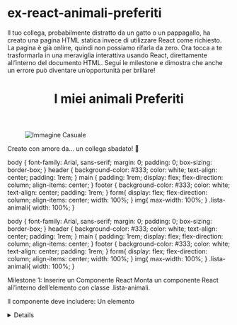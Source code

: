 # ex-react-animali-preferiti

Il tuo collega, probabilmente distratto da un gatto o un pappagallo, ha creato una pagina HTML statica invece di utilizzare React come richiesto. La pagina è già online, quindi non possiamo rifarla da zero. Ora tocca a te trasformarla in una meraviglia interattiva usando React, direttamente all’interno del documento HTML. Segui le milestone e dimostra che anche un errore può diventare un’opportunità per brillare!

<!DOCTYPE html>
<html lang="en">
<head>
    <meta charset="UTF-8">
    <meta name="viewport" content="width=device-width, initial-scale=1.0">
    <title>I miei animali Preferiti</title>
    <link rel="stylesheet" href="style.css">
</head>
<body>
    <header>
      <h1>I miei animali Preferiti</h1>
    </header>
    <main>
        <figure>
            <img src="https://picsum.photos/400/300" alt="Immagine Casuale">
        </figure>
        <div class="lista-animali"></div>
    </main>
      <footer>
      <p>Creato con amore da... un collega sbadato! 🐾</p>
    </footer>
  </body>
</html>


body {
    font-family: Arial, sans-serif;
    margin: 0;
    padding: 0;
    box-sizing: border-box;
}
header {
    background-color: #333;
    color: white;
    text-align: center;
    padding: 1rem;
}
main {
    padding: 1rem;
    display: flex;
    flex-direction: column;
    align-items: center;
}
footer {
    background-color: #333;
    color: white;
    text-align: center;
    padding: 1rem;
}
form{
    display: flex;
    flex-direction: column;
    align-items: center;
    width: 100%;
}
img{
    max-width: 100%;
}
.lista-animali{
    width: 100%;
}


body {
    font-family: Arial, sans-serif;
    margin: 0;
    padding: 0;
    box-sizing: border-box;
}
header {
    background-color: #333;
    color: white;
    text-align: center;
    padding: 1rem;
}
main {
    padding: 1rem;
    display: flex;
    flex-direction: column;
    align-items: center;
}
footer {
    background-color: #333;
    color: white;
    text-align: center;
    padding: 1rem;
}
form{
    display: flex;
    flex-direction: column;
    align-items: center;
    width: 100%;
}
img{
    max-width: 100%;
}
.lista-animali{
    width: 100%;
}

 
 
Milestone 1: Inserire un Componente React
Monta un componente React all’interno dell’elemento con classe .lista-animali.

Il componente deve includere:
Un elemento <details> con titolo "Animali", che contiene:
Una lista <ul> statica che viene creata a partire da un array di stringhe (animals) dove ciascuna stringa rappresenta il nome di un animale.

Obiettivo: Mostrare la struttura base della lista di animali con un <details> che può essere espanso o contratto.





📌 Milestone 2: Aggiungere Animali Casuali
Trasforma l’array animals usando useState (l’array è inizialmente vuoto).
Aggiungi un bottone "Aggiungi Animale" sopra il <details>.
Cliccando il bottone, un animale casuale viene aggiunto alla lista.
Usa un array predefinito per scegliere casualmente:

    const animalsChoices = ["Cane", "Gatto", "Pappagallo", "Cavallo", "Panda"];

L’animale selezionato deve essere aggiunto all’interno della lista <ul> come <li>.

Obiettivo: L’utente può vedere gli animali aggiunti dinamicamente nella lista.





📌 Milestone 3: Usare una Modale per Aggiungere Animali
Partendo da questo componente Modal:

function Modal({
      title, 
      content, 
      show = false, 
      onClose = () => {}
  }){
      return show && ReactDOM.createPortal(
          <div className="modal-container">
              <div className="modal">
                  <h2>{title}</h2>
                  <p>{content}</p>
                  <button onClick={onClose}>Annulla</button>
              </div>
          </div>,
          document.body
      )
  }



Espandilo affinché:

La vecchia prop content può essere usata per passare un componente qualsiasi.

Un nuovo div in fondo alla modale contiene il bottone Annulla e un nuovo bottone Conferma.

Una nuova prop onConfirm si aspetta una funzione per gestire l’azione di conferma.



Sostituisci l’aggiunta casuale dell’animale con una modale interattiva:

Cliccando il bottone "Aggiungi Animale," si apre una modale.

La modale include un input di testo (passato al prop content) per inserire il nome di un animale.



Conferma: Aggiunge l’animale alla lista e chiude la modale.

Annulla: Chiude la modale senza modificare la lista.




Obiettivo: L’utente può aggiungere animali specifici utilizzando la modale.






🎯 Bonus: Utilizzare l'API per Creare Card

    Nota: a differenza di quanto visto finora negli esempi, per accedere all'API utilizzare utilizzare l'url base:
    https://boolean-spec-frontend.vercel.app/freetestapi
    al posto di:
    https://freetestapi.com/api/v1

    Ad esempio:
    https://boolean-spec-frontend.vercel.app/freetestapi/users
    per chiamare l'endpoint /users

Utilizza l'API:

    https://boolean-spec-frontend.vercel.app/freetestapi/animals?search=[animalName]

per effettuare una ricerca dell'animale basata sul contenuto dell'input: 

Sostituisci [animalName] con il valore inserito dall'utente.
Assicurati di gestire lo stato di caricamento mentre l'API è in fase di risposta (mostra un messaggio come "Caricamento...").

Dal primo risultato restituito dall'array (se presente), crea un oggetto che abbia queste proprietà:

    name: Il nome dell'animale.

    description: La descrizione dell'animale (o un messaggio predefinito come "Descrizione non disponibile" se manca).

    image: L'immagine dell'animale (usa un'immagine di default se non è disponibile).



Aggiungi l'oggetto alla lista degli animali e visualizzalo come una card, con:

    Titolo: Il nome dell'animale.

    Immagine (se presente).

    Descrizione.



Gestione degli errori:

    Se la ricerca non restituisce risultati, informa l'utente con un messaggio di errore. (es.: "Nessun animale trovato")

    Mostra un messaggio in caso di problemi di rete o altri errori. (es.: "Errore durante la ricerca dell'animale")



Obiettivo: Permetti agli utenti di aggiungere animali specifici utilizzando l'API per ottenere informazioni, mostrando eventuali errori in modo chiaro.